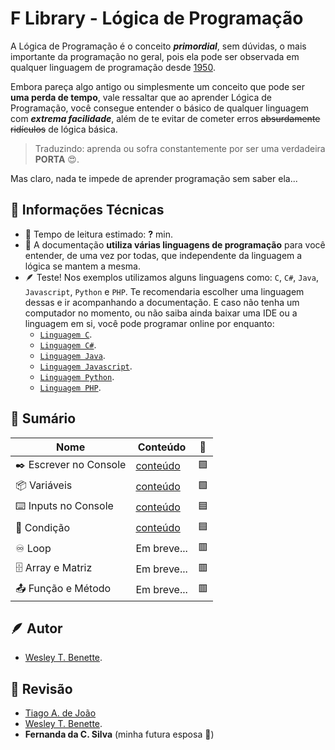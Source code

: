 # F Library - Lógica de Programação

A Lógica de Programação é o conceito ***primordial***, sem dúvidas, o mais importante da programação no geral, pois ela pode ser observada em qualquer linguagem de programação desde [1950](https://www.programador.com.br/historia-da-programacao.html).

Embora pareça algo antigo ou simplesmente um conceito que pode ser **uma perda de tempo**, vale ressaltar que ao aprender Lógica de Programação, você consegue entender o básico de qualquer linguagem com ***extrema facilidade***, além de te evitar de cometer erros ~~absurdamente ridículos~~ de lógica básica.
> Traduzindo: aprenda ou sofra constantemente por ser uma verdadeira **PORTA** 😍.

Mas claro, nada te impede de aprender programação sem saber ela...

## 📑 Informações Técnicas
- 📖 Tempo de leitura estimado: **?** min.
- 📜 A documentação **utiliza várias linguagens de programação** para você entender, de uma vez por todas, que independente da linguagem a lógica se mantem a mesma.
- 🪶 Teste! Nos exemplos utilizamos alguns linguagens como: `C`, `C#`, `Java`, `Javascript`, `Python` e `PHP`. Te recomendaria escolher uma linguagem dessas e ir acompanhando a documentação. E caso não tenha um computador no momento, ou não saiba ainda baixar uma IDE ou a linguagem em si, você pode programar online por enquanto:
  - [`Linguagem C`](https://www.programiz.com/c-programming/online-compiler/).
  - [`Linguagem C#`](https://www.programiz.com/csharp-programming/online-compiler/).
  - [`Linguagem Java`](https://www.programiz.com/java-programming/online-compiler/).
  - [`Linguagem Javascript`](https://www.programiz.com/javascript/online-compiler/).
  - [`Linguagem Python`](https://www.programiz.com/python-programming/online-compiler/).
  - [`Linguagem PHP`](https://www.programiz.com/php/online-compiler/).

## 📕 Sumário
| Nome | Conteúdo | 🔳 |
| - | - | - |
| ✒️ Escrever no Console | [conteúdo](escrever-console.md) | 🟩 |
| 📦 Variáveis | [conteúdo](variaveis.md) | 🟩 |
| ⌨️ Inputs no Console | [conteúdo](ler-console.md) | 🟦 |
| 🤔 Condição | [conteúdo](condicao.md) | 🟦 |
| ♾️ Loop | Em breve... | 🟥 |
| 🗄️ Array e Matriz | Em breve... | 🟥 |
| 📤 Função e Método | Em breve... | 🟥 |

## 🪶 Autor
- [Wesley T. Benette](https://github.com/WesleyTelesBenette).
## 🧐 Revisão
- [Tiago A. de João](https://github.com/andrade-tiago)
- [Wesley T. Benette](https://github.com/WesleyTelesBenette).
- **Fernanda da C. Silva** (minha futura esposa 💙)
